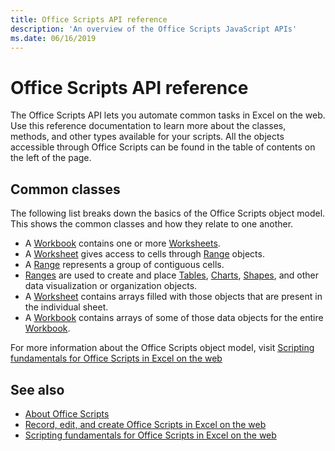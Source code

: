 ```yaml
---
title: Office Scripts API reference 
description: 'An overview of the Office Scripts JavaScript APIs'
ms.date: 06/16/2019
---
```


# Office Scripts API reference

The Office Scripts API lets you automate common tasks in Excel on the web. Use this reference documentation to learn more about the classes, methods, and other types available for your scripts. All the objects accessible through Office Scripts can be found in the table of contents on the left of the page.

## Common classes

The following list breaks down the basics of the Office Scripts object model. This shows the common classes and how they relate to one another.

- A [Workbook](/javascript/api/office-scripts/excel/excel.workbook) contains one or more [Worksheets](/javascript/api/office-scripts/excel/excel.worksheet).
- A [Worksheet](/javascript/api/office-scripts/excel/excel.worksheet) gives access to cells through [Range](/javascript/api/office-scripts/excel/excel.range) objects.
- A [Range](/javascript/api/office-scripts/excel/excel.range) represents a group of contiguous cells.
- [Ranges](/javascript/api/office-scripts/excel/excel.range) are used to create and place [Tables](/javascript/api/office-scripts/excel/excel.table), [Charts](/javascript/api/office-scripts/excel/excel.chart), [Shapes](/javascript/api/office-scripts/excel/excel.shape), and other data visualization or organization objects.
- A [Worksheet](/javascript/api/office-scripts/excel/excel.worksheet) contains arrays filled with those objects that are present in the individual sheet.
- A [Workbook](/javascript/api/office-scripts/excel/excel.workbook) contains arrays of some of those data objects for the entire [Workbook](/javascript/api/office-scripts/excel/excel.workbook).

For more information about the Office Scripts object model, visit [Scripting fundamentals for Office Scripts in Excel on the web](/office/dev/scripts/develop/scripting-fundamentals)

## See also

- [About Office Scripts](/office/dev/scripts/overview/excel)
- [Record, edit, and create Office Scripts in Excel on the web](/office/dev/scripts/tutorials/excel-tutorial)
- [Scripting fundamentals for Office Scripts in Excel on the web](/office/dev/scripts/develop/scripting-fundamentals)
